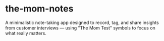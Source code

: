# the-mom-notes
A minimalistic note-taking app designed to record, tag, and share insights from customer interviews — using "The Mom Test" symbols to focus on what really matters.
